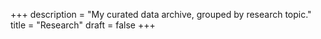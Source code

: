 +++
description = "My curated data archive, grouped by research topic."
title = "Research"
draft = false
+++
